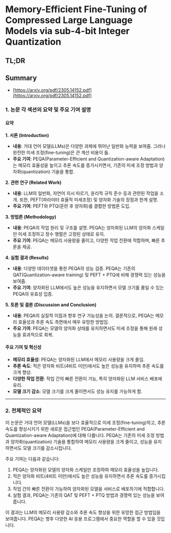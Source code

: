 # Memory-Efficient Fine-Tuning of Compressed Large Language Models via sub-4-bit Integer Quantization
## TL;DR
## Summary
- [https://arxiv.org/pdf/2305.14152.pdf](https://arxiv.org/pdf/2305.14152.pdf)

### 1. 논문 각 섹션의 요약 및 주요 기여 설명

#### 요약

**1. 서론 (Introduction)**
- **내용**: 거대 언어 모델(LLMs)은 다양한 과제에 뛰어난 일반화 능력을 보여줌. 그러나 완전한 미세 조정(fine-tuning)은 큰 계산 비용이 듦.
- **주요 기여**: PEQA(Parameter-Efficient and Quantization-aware Adaptation)는 메모리 효율성을 높이고 추론 속도를 증가시키면서, 기존의 미세 조정 방법과 양자화(quantization) 기술을 통합.

**2. 관련 연구 (Related Work)**
- **내용**: LLM의 일반화, 자연어 지시 따르기, 윤리적 규칙 준수 등과 관련된 작업을 소개. 또한, PEFT(파라미터 효율적 미세조정) 및 양자화 기술의 장점과 한계 설명.
- **주요 기여**: PEFT와 PTQ(훈련 후 양자화)를 결합한 방법론 도입.

**3. 방법론 (Methodology)**
- **내용**: PEQA의 작업 원리 및 구조를 설명. PEQA는 양자화된 LLM의 양자화 스케일만 미세 조정하고 정수 행렬은 고정된 상태로 유지.
- **주요 기여**: PEQA는 메모리 사용량을 줄이고, 다양한 작업 전환에 적합하며, 빠른 추론을 제공.

**4. 실험 결과 (Results)**
- **내용**: 다양한 데이터셋을 통한 PEQA의 성능 검증. PEQA는 기존의 QAT(Quantization-aware training) 및 PEFT + PTQ에 비해 경쟁력 있는 성능을 보여줌.
- **주요 기여**: 양자화된 LLM에서도 높은 성능을 유지하면서 모델 크기를 줄일 수 있는 PEQA의 유효성 입증.

**5. 토론 및 결론 (Discussion and Conclusion)**
- **내용**: PEQA의 실질적 이점과 향후 연구 가능성을 논의. 결론적으로, PEQA는 메모리 효율성과 추론 속도 측면에서 매우 유망한 방법임.
- **주요 기여**: PEQA는 모델의 양자화 상태를 유지하면서도 미세 조정을 통해 원래 성능을 효과적으로 회복.

#### 주요 기여 및 혁신성
- **메모리 효율성**: PEQA는 양자화된 LLM에서 메모리 사용량을 크게 줄임.
- **추론 속도**: 적은 양자화 비트(4비트 미만)에서도 높은 성능을 유지하며 추론 속도를 크게 향상.
- **다양한 작업 전환**: 작업 간의 빠른 전환이 가능, 특히 양자화된 LLM 서비스 배포에 유리.
- **모델 크기 감소**: 모델 크기를 크게 줄이면서도 성능 유지를 가능하게 함.

---

### 2. 전체적인 요약

이 논문은 거대 언어 모델(LLMs)을 보다 효율적으로 미세 조정(fine-tuning)하고, 추론 속도를 향상시키기 위한 새로운 접근법인 PEQA(Parameter-Efficient and Quantization-aware Adaptation)에 대해 다룹니다. PEQA는 기존의 미세 조정 방법과 양자화(quantization) 기술을 통합하여 메모리 사용량을 크게 줄이고, 성능을 유지하면서도 모델 크기를 감소시킵니다.

주요 기여는 다음과 같습니다:
1. PEQA는 양자화된 모델의 양자화 스케일만 조정하여 메모리 효율성을 높입니다.
2. 적은 양자화 비트(4비트 미만)에서도 높은 성능을 유지하면서 추론 속도를 증가시킵니다.
3. 작업 간의 빠른 전환이 가능하여 양자화된 모델을 서비스로 배포하기에 적합합니다.
4. 실험 결과, PEQA는 기존의 QAT 및 PEFT + PTQ 방법과 경쟁력 있는 성능을 보여줍니다.

이 결과는 LLM의 메모리 사용량 감소와 추론 속도 향상을 위한 유망한 접근 방법임을 보여줍니다. PEQA는 향후 다양한 AI 응용 프로그램에서 중요한 역할을 할 수 있을 것입니다.